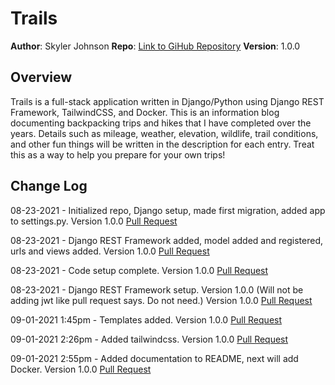 # Trails

**Author**: Skyler Johnson
**Repo**: [Link to GiHub Repository](https://github.com/SkylerJohnson102020/trails)
**Version**: 1.0.0

## Overview

Trails is a full-stack application written in Django/Python using Django REST Framework, TailwindCSS, and Docker. This is an information blog documenting backpacking trips and hikes that I have completed over the years. Details such as mileage, weather, elevation, wildlife, trail conditions, and other fun things will be written in the description for each entry. Treat this as a way to help you prepare for your own trips!

## Change Log

08-23-2021 - Initialized repo, Django setup, made first migration, added app to settings.py. Version 1.0.0 [Pull Request](https://github.com/SkylerJohnson102020/trails/commit/a1060a123f1dfd136e319e94b2b4308e566b69ae)

08-23-2021 - Django REST Framework added, model added and registered, urls and views added. Version 1.0.0 [Pull Request](https://github.com/SkylerJohnson102020/trails/commit/2ac9a652e493c1273f1a7f569f5f4de16d2c532d)

08-23-2021 - Code setup complete. Version 1.0.0 [Pull Request](https://github.com/SkylerJohnson102020/trails/commit/8d145f0664bc3542c8eb08972300f83fdcef70d0)

08-23-2021 - Django REST Framework setup. Version 1.0.0 (Will not be adding jwt like pull request says. Do not need.) Version 1.0.0 [Pull Request](https://github.com/SkylerJohnson102020/trails/commits/main)

09-01-2021 1:45pm - Templates added. Version 1.0.0 [Pull Request](https://github.com/SkylerJohnson102020/trails/commit/293f3d96b40212c24144d004328413ffad78ef13)

09-01-2021 2:26pm - Added tailwindcss. Version 1.0.0 [Pull Request](https://github.com/SkylerJohnson102020/trails/commit/bca6c6c7a4121510b5ccea62cd408c8772ab4937)

09-01-2021 2:55pm - Added documentation to README, next will add Docker. Version 1.0.0 [Pull Request](https://github.com/SkylerJohnson102020/trails/commit/bca6c6c7a4121510b5ccea62cd408c8772ab4937)